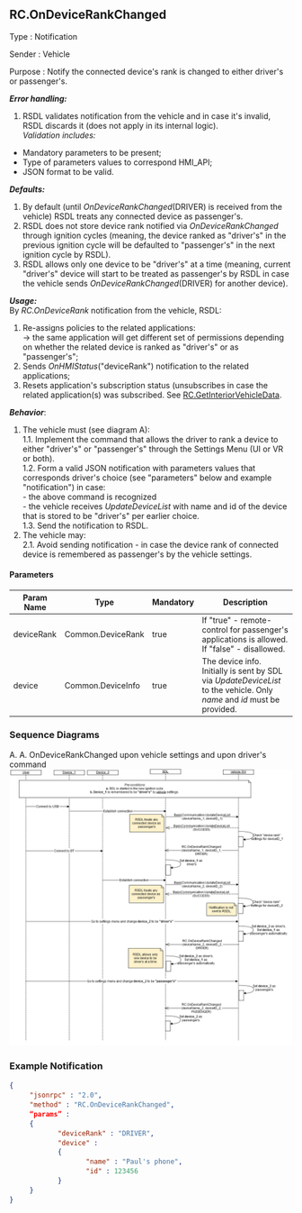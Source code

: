 ## RC.OnDeviceRankChanged
Type
:	Notification

Sender
:	Vehicle

Purpose
:	Notify the connected device's rank is changed to either driver's or passenger's.

_**Error handling:**_   
1. RSDL validates notification from the vehicle and in case it's invalid, RSDL discards it (does not apply in its internal logic).   
_Validation includes:_   
  - Mandatory parameters to be present;   
  - Type of parameters values to correspond HMI_API;   
  - JSON format to be valid.   

_**Defaults:**_   
1.	By default (until _OnDeviceRankChanged_(DRIVER) is received from the vehicle) RSDL treats any connected device as passenger's.   
2.	RSDL does not store device rank notified via _OnDeviceRankChanged_ through ignition cycles (meaning, the device ranked as "driver's" in the previous ignition cycle will be defaulted to "passenger's" in the next ignition cycle by RSDL).   
3.	RSDL allows only one device to be "driver's" at a time (meaning, current "driver's" device will start to be treated as passenger's by RSDL in case the vehicle sends _OnDeviceRankChanged_(DRIVER) for another device).   


_**Usage:**_   
By _RC.OnDeviceRank_ notification from the vehicle, RSDL:   
1.	Re-assigns policies to the related applications:   
-> the same application will get different set of permissions depending on whether the related device is ranked as "driver's" or as "passenger's";   
2.	Sends _OnHMIStatus_("deviceRank") notification to the related applications;   
3.	Resets application's subscription status (unsubscribes in case the related application(s) was subscribed. See [RC.GetInteriorVehicleData](./RC/RC.GetInteriorVehicleData/index.md).   

_**Behavior**_:   
1.	The vehicle must (see diagram A):   
 1.1. Implement the command that allows the driver to rank a device to either "driver's" or "passenger's" through the Settings Menu (UI or VR or both).    
 1.2. Form a valid JSON notification with parameters values that corresponds driver's choice (see "parameters" below and  example "notification") in case:   
        - the above command is recognized   
        - the vehicle receives _UpdateDeviceList_ with name and id of the device that is stored to be "driver's" per earlier choice.   
 1.3. Send the notification to RSDL.   
2.	The vehicle may:   
 2.1. Avoid sending notification - in case the device rank of connected device is remembered as passenger's by the vehicle settings.   


#### Parameters

|Param Name|      Type       |Mandatory|    Description                                                                        |
|----------|-----------------|---------|---------------------------------------------------------------------------------------|
|deviceRank|Common.DeviceRank|   true  | If "true" - remote-control for passenger's applications is allowed.<br>If "false" - disallowed.|
|  device  |Common.DeviceInfo|   true  | The device info. Initially is sent by SDL via _UpdateDeviceList_ to the vehicle. Only _name_ and _id_ must be provided.|


### Sequence Diagrams   

A. A. OnDeviceRankChanged upon vehicle settings and upon driver's command   
![OnDeviceRankChanged](./assets/9.OnDeviceRankChanged.png)  

### Example Notification

```json
{
     "jsonrpc" : "2.0",
     "method" : "RC.OnDeviceRankChanged",
     “params” :
     {
            "deviceRank" : "DRIVER",
            "device" :
            {
                   "name" : "Paul's phone",
                   "id" : 123456
            }
     }
}
```
